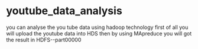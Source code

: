 # youtube_data_analysis
you can analyse the you tube data using hadoop technology
first of all you will upload the youtube data into HDS
then by using MApreduce you will got the result in HDFS--part00000

